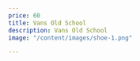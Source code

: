 ```yaml
---
price: 60
title: Vans Old School
description: Vans Old School
image: "/content/images/shoe-1.png"

---
```

